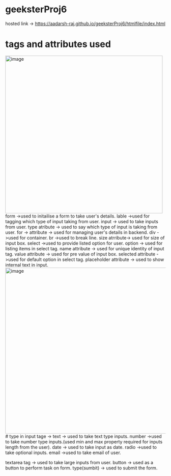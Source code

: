 # geeksterProj6

hosted link -> https://aadarsh-raj.github.io/geeksterProj6/htmlfile/index.html
# tags and attributes used

<img width="494" alt="image" src="https://github.com/Aadarsh-Raj/geeksterProj6/assets/74525154/5438c5a8-0508-45a6-91ab-1272a49ee317">
form ->used to initailise a form to take user's details.
lable ->used for tagging which type of input taking from user.
input -> used to take inputs from user.
type atribute -> used to say which type of input is taking from user.
for -> attribute -> used for managing user's details in backend.
div ->used for container.
br ->used to break line.
size atrribute-> used for size of input box.
select ->used to provide listed option for user.
option -> used for listing items in select tag.
name attribute -> used for unique identity of input tag.
value attribute -> used for pre value of input box.
selected attribute ->used for default option in select tag.
placeholder attribute -> used to show internal text in input.

<img width="520" alt="image" src="https://github.com/Aadarsh-Raj/geeksterProj6/assets/74525154/edc75eb6-53eb-4817-87d1-4e0a20683826">
# type in input tage ->
text -> used to take text type inputs.
number ->used to take number type inputs.(used min and max property required for inputs length from the user).
date -> used to take input as date.
radio ->used to take optional inputs.
email ->used to take email of user.

textarea tag -> used to take large inputs from user.
button -> used as a button to perform task on form.
type(sumbit) -> used to submit the form.
